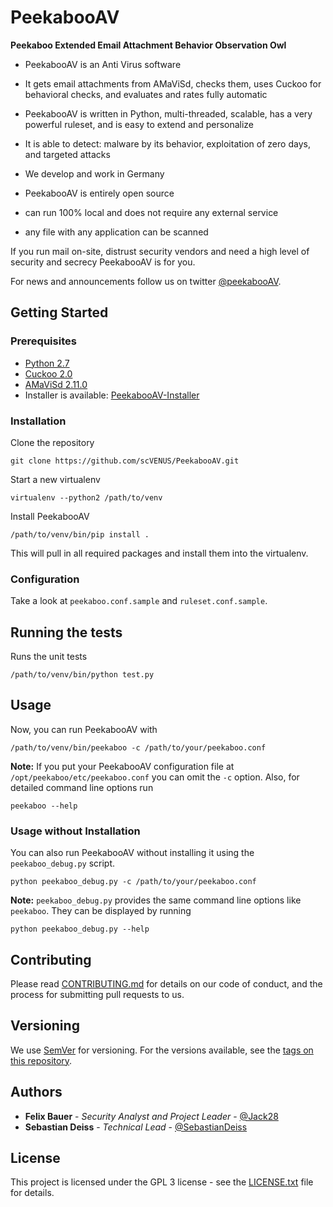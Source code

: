 # PeekabooAV #

**Peekaboo Extended Email Attachment Behavior Observation Owl**

* PeekabooAV is an Anti Virus software
* It gets email attachments from AMaViSd, checks them, uses Cuckoo for behavioral checks, and evaluates and rates fully automatic
* PeekabooAV is written in Python, multi-threaded, scalable, has a very powerful ruleset, and is easy to extend and personalize
* It is able to detect: malware by its behavior, exploitation of zero days, and targeted attacks

* We develop and work in Germany
* PeekabooAV is entirely open source
* can run 100% local and does not require any external service
* any file with any application can be scanned

If you run mail on-site, distrust security vendors and need a high level of security and secrecy
PeekabooAV is for you.

For news and announcements follow us on twitter [@peekabooAV](https://twitter.com/peekabooav).



## Getting Started ##

### Prerequisites ####

* [Python 2.7](https://www.python.org/downloads/)
* [Cuckoo 2.0](https://github.com/cuckoosandbox/cuckoo)
* [AMaViSd 2.11.0](https://www.ijs.si/software/amavisd/)
* Installer is available: [PeekabooAV-Installer](https://github.com/scVENUS/PeekabooAV-Installer)


### Installation ###

Clone the repository
```shell
git clone https://github.com/scVENUS/PeekabooAV.git
```

Start a new virtualenv
```shell
virtualenv --python2 /path/to/venv
```

Install PeekabooAV
```shell
/path/to/venv/bin/pip install .
```

This will pull in all required packages and install them into the virtualenv.

### Configuration ###
Take a look at ``peekaboo.conf.sample`` and ``ruleset.conf.sample``.


## Running the tests ##

Runs the unit tests
```shell
/path/to/venv/bin/python test.py
```


## Usage ##

Now, you can run PeekabooAV with
```shell
/path/to/venv/bin/peekaboo -c /path/to/your/peekaboo.conf
```

**Note:** If you put your PeekabooAV configuration file at
``/opt/peekaboo/etc/peekaboo.conf`` you can omit the ``-c`` option.
Also, for detailed command line options run
```shell
peekaboo --help
```

### Usage without Installation ###

You can also run PeekabooAV without installing it using the ``peekaboo_debug.py`` script.
```shell
python peekaboo_debug.py -c /path/to/your/peekaboo.conf
```

**Note:** ``peekaboo_debug.py`` provides the same command line options like ``peekaboo``.
They can be displayed by running

```shell
python peekaboo_debug.py --help
```


## Contributing ##
Please read [CONTRIBUTING.md](CONTRIBUTING.md) for details on our code of conduct, and the process for submitting pull requests to us.


## Versioning ##

We use [SemVer](http://semver.org/) for versioning. For the versions available,
see the [tags on this repository](https://github.com/scVENUS/PeekabooAV/releases).

## Authors ##

* **Felix Bauer** - *Security Analyst and Project Leader* - [@Jack28](https://github.com/Jack28)
* **Sebastian Deiss** - *Technical Lead* - [@SebastianDeiss](https://github.com/SebastianDeiss)

## License ##

This project is licensed under the GPL 3 license - see the [LICENSE.txt](LICENSE.txt) file for details.
